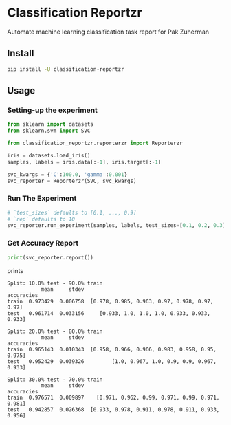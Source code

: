 # Classification Reportzr

Automate machine learning classification task report for Pak Zuherman

## Install

```bash
pip install -U classification-reportzr
```

## Usage

### Setting-up the experiment

```python
from sklearn import datasets
from sklearn.svm import SVC

from classification_reportzr.reporterzr import Reporterzr

iris = datasets.load_iris()
samples, labels = iris.data[:-1], iris.target[:-1]

svc_kwargs = {'C':100.0, 'gamma':0.001}
svc_reporter = Reporterzr(SVC, svc_kwargs)
```

### Run The Experiment

```python
# `test_sizes` defaults to [0.1, ..., 0.9]
# `rep` defaults to 10
svc_reporter.run_experiment(samples, labels, test_sizes=[0.1, 0.2, 0.3], rep=7)
```

### Get Accuracy Report

```python
print(svc_reporter.report())
```

prints

```
Split: 10.0% test - 90.0% train
           mean     stdev                                      accuracies
train  0.973429  0.006758  [0.978, 0.985, 0.963, 0.97, 0.978, 0.97, 0.97]
test   0.961714  0.033156     [0.933, 1.0, 1.0, 1.0, 0.933, 0.933, 0.933]

Split: 20.0% test - 80.0% train
           mean     stdev                                        accuracies
train  0.965143  0.010343  [0.958, 0.966, 0.966, 0.983, 0.958, 0.95, 0.975]
test   0.952429  0.039326         [1.0, 0.967, 1.0, 0.9, 0.9, 0.967, 0.933]

Split: 30.0% test - 70.0% train
           mean     stdev                                         accuracies
train  0.976571  0.009897    [0.971, 0.962, 0.99, 0.971, 0.99, 0.971, 0.981]
test   0.942857  0.026368  [0.933, 0.978, 0.911, 0.978, 0.911, 0.933, 0.956]
```
